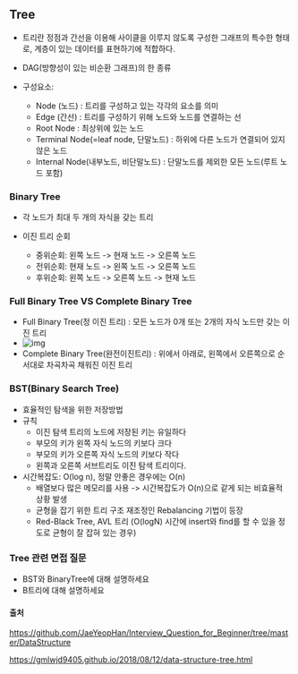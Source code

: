 ## Tree

- 트리란 정점과 간선을 이용해 사이클을 이루지 않도록 구성한 그래프의 특수한 형태로, 계층이 있는 데이터를 표현하기에 적합하다.

- DAG(방향성이 있는 비순환 그래프)의 한 종류

- 구성요소:
  - Node (노드) : 트리를 구성하고 있는 각각의 요소를 의미
  - Edge (간선) : 트리를 구성하기 위해 노드와 노드를 연결하는 선
  - Root Node : 최상위에 있는 노드
  - Terminal Node(=leaf node, 단말노드) : 하위에 다른 노드가 연결되어 있지 않은 노드
  - Internal Node(내부노드, 비단말노드) : 단말노드를 제외한 모든 노드(루트 노드 포함)

 

### Binary Tree

- 각 노드가 최대 두 개의 자식을 갖는 트리

- 이진 트리 순회
  - 중위순회: 왼쪽 노드 -> 현재 노드 -> 오른쪽 노드
  - 전위순회: 현재 노드 -> 왼쪽 노드 -> 오른쪽 노드
  - 후위순회: 왼쪽 노드 -> 오른쪽 노드 -> 현재 노드

 

### Full Binary Tree VS Complete Binary Tree

- Full Binary Tree(정 이진 트리) : 모든 노드가 0개 또는 2개의 자식 노드만 갖는 이진 트리
- ![img](Tree.assets/clip_image002-1610710779061.jpg)
- Complete Binary Tree(완전이진트리) : 위에서 아래로, 왼쪽에서 오른쪽으로 순서대로 차곡차곡 채워진 이진 트리



### BST(Binary Search Tree)

- 효율적인 탐색을 위한 저장방법
- 규칙
  - 이진 탐색 트리의 노드에 저장된 키는 유일하다
  - 부모의 키가 왼쪽 자식 노드의 키보다 크다
  - 부모의 키가 오른쪽 자식 노드의 키보다 작다
  - 왼쪽과 오른쪽 서브트리도 이진 탐색 트리이다.
- 시간복잡도: O(log n), 정말 안좋은 경우에는 O(n)
  - 배열보다 많은 메모리를 사용 -> 시간복잡도가 O(n)으로 같게 되는 비효율적 상황 발생
  - 균형을 잡기 위한 트리 구조 재조정인 Rebalancing 기법이 등장
  - Red-Black Tree, AVL 트리 (O(logN) 시간에 insert와 find를 할 수 있을 정도로 균형이 잘 잡혀 있는 경우)

 

### Tree 관련 면접 질문

- BST와 BinaryTree에 대해 설명하세요
- B트리에 대해 설명하세요
 

 

#### 출처

https://github.com/JaeYeopHan/Interview_Question_for_Beginner/tree/master/DataStructure

https://gmlwjd9405.github.io/2018/08/12/data-structure-tree.html

 
